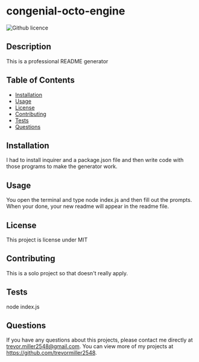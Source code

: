 # congenial-octo-engine
  ![Github licence](http://img.shields.io/badge/license-MIT-blue.svg)

  
  ## Description 
  This is a professional README generator 

  ## Table of Contents
  * [Installation](#installation)
  * [Usage](#usage)
  * [License](#license)
  * [Contributing](#contributing)
  * [Tests](#tests)
  * [Questions](#questions)
  
  ## Installation 
  I had to install inquirer and a package.json file and then write code with those programs to make the generator work.

  ## Usage 
  You open the terminal and type node index.js and then fill out the prompts. When your done, your new readme will appear in the readme file. 

  ## License 
  This project is license under MIT

  ## Contributing 
  This is a solo project so that doesn't really apply.

  ## Tests
  node index.js

  ## Questions
  If you have any questions about this projects, please contact me directly at trevor.miller2548@gmail.com. You can view more of my projects at https://github.com/trevormiller2548.
